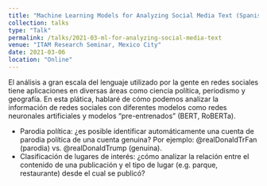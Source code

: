 ```yaml
---
title: "Machine Learning Models for Analyzing Social Media Text (Spanish)"
collection: talks
type: "Talk"
permalink: /talks/2021-03-ml-for-analyzing-social-media-text
venue: "ITAM Research Seminar, Mexico City"
date: 2021-03-06
location: "Online"
---
```


El análisis a gran escala del lenguaje utilizado por la gente en redes sociales tiene aplicaciones en diversas áreas como ciencia política, periodismo y geografía. En esta plática, hablaré de cómo podemos analizar la información de redes sociales con diferentes modelos como redes neuronales artificiales y modelos “pre-entrenados” (BERT,  RoBERTa). 
- Parodia política: ¿es posible identificar automáticamente una cuenta de parodia política de una cuenta genuina? Por ejemplo: @realDonaldTrFan (parodia) vs. @realDonaldTrump (genuina).
- Clasificación de lugares de interés: ¿cómo analizar la relación entre el contenido de una publicación y el tipo de lugar (e.g. parque, restaurante) desde el cual se publicó?
